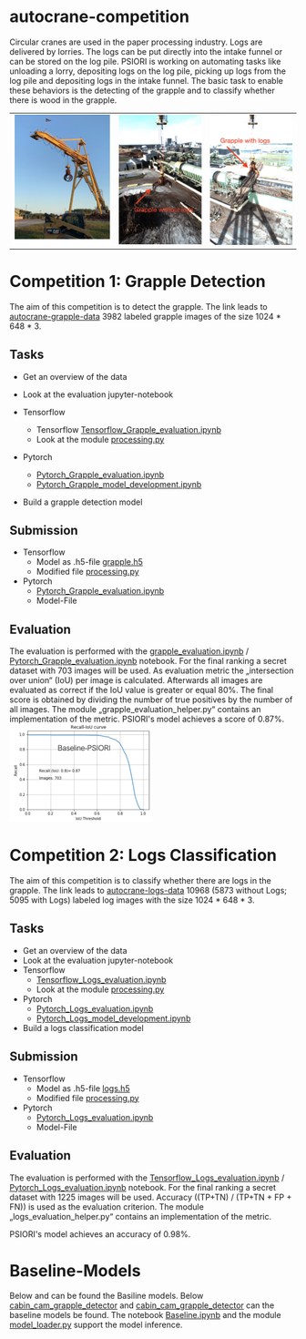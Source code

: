 # autocrane-competition

Circular cranes are used in the paper processing industry. Logs are delivered by lorries. The logs can be put directly into the intake funnel or can be stored on the log pile. PSIORI is working on automating tasks like unloading a lorry, depositing logs on the log pile, picking up logs from the log pile and depositing logs in the intake funnel. The basic task to enable these behaviors is the detecting of the grapple and to classify whether there is wood in the grapple.


<table><tr>
<td> <img src="resources/img/Circular_crane.png" alt="Drawing" style="width: 295px;"/> </td>
<td> <img src="resources/img/grapple_without_logs.png" alt="Drawing" style="width: 250px;"/> </td>
<td> <img src="resources/img/grapple_with_logs.png" alt="Drawing" style="width: 250px;"/> </td>
</tr></table>

# Competition 1: Grapple Detection
The aim of this competition is to detect the grapple. The link leads to [autocrane-grapple-data](https://seafile.psiori.com/d/5a309b8297444b03b2dd) 3982 labeled grapple images of the size 1024 * 648 * 3.

## Tasks
* Get an overview of the data

* Look at the evaluation jupyter-notebook 
* Tensorflow
  * Tensorflow [Tensorflow_Grapple_evaluation.ipynb](Grapple/Tensorflow_Grapple_evaluation.ipynb)
  * Look at the module [processing.py](Grapple/processing.py)
* Pytorch 
  * [Pytorch_Grapple_evaluation.ipynb](Grapple/Pytorch_Grapple_evaluation.ipynb)
  * [Pytorch_Grapple_model_development.ipynb](Grapple/Pytorch_Grapple_model_development.ipynb)
* Build a grapple detection model

## Submission
* Tensorflow
  * Model as .h5-file [grapple.h5](https://www.tensorflow.org/tutorials/keras/save_and_load)
  * Modified file [processing.py](Grapple/processing.py)
* Pytorch
  * [Pytorch_Grapple_evaluation.ipynb](Grapple/Pytorch_Grapple_evaluation.ipynb)
  * Model-File

## Evaluation
The evaluation is performed with the [grapple_evaluation.ipynb](Grapple/grapple_evaluation.ipynb) / [Pytorch_Grapple_evaluation.ipynb](Grapple/Pytorch_Grapple_evaluation.ipynb) notebook. For the final ranking a secret dataset with 703 images will be used. As evaluation metric the „intersection over union“ (IoU) per image is calculated. Afterwards all images are evaluated as correct if the IoU value is greater or equal 80%. The final score is obtained by dividing the number of true positives by the number of all images. The module „grapple_evaluation_helper.py“ contains an implementation of the metric. PSIORI's model achieves a score of 0.87%.
<img src="resources/img/IoU_Recall_Baseline.png" alt="Drawing" style="width: 250px;"/>


# Competition 2: Logs Classification
The aim of this competition is to classify whether there are logs in the grapple.  The link leads to [autocrane-logs-data](https://seafile.psiori.com/d/42c6cc05c558449ab537/) 10968 (5873 without Logs; 5095 with Logs) labeled log images with the size 1024 * 648 * 3.

## Tasks
* Get an overview of the data
* Look at the evaluation jupyter-notebook 
* Tensorflow
  * [Tensorflow_Logs_evaluation.ipynb](Logs/Tensorflow_Logs_evaluation.ipynb)
  * Look at the module [processing.py](Logs/processing.py)
* Pytorch
  * [Pytorch_Logs_evaluation.ipynb](Logs/Pytorch_Logs_evaluation.ipynb)
  * [Pytorch_Logs_model_development.ipynb](Logs/Pytorch_Logs_model_development.ipynb)
* Build a logs classification model

## Submission
* Tensorflow
  * Model as .h5-file [logs.h5](https://www.tensorflow.org/tutorials/keras/save_and_load)
  * Modified file [processing.py](Logs/processing.py)
* Pytorch
  * [Pytorch_Logs_evaluation.ipynb](Grapple/Pytorch_Logs_evaluation.ipynb)
  * Model-File

## Evaluation
The evaluation is performed with the [Tensorflow_Logs_evaluation.ipynb](Logs/Tensorflow_Logs_evaluation.ipynb) /  [Pytorch_Logs_evaluation.ipynb](Logs/Pytorch_Logs_evaluation.ipynb) notebook. For the final ranking a secret dataset with 1225 images will be used. Accuracy ((TP+TN) / (TP+TN + FP + FN)) is used as the evaluation criterion. The module „logs_evaluation_helper.py“ contains an implementation of the metric.

PSIORI's model achieves an accuracy of 0.98%.

# Baseline-Models
Below and can be found the Basiline models.
Below [cabin_cam_grapple_detector](resources/cabin_cam_grapple_detector) and [cabin_cam_grapple_detector](resources/cabin_cam_grapple_detector) can the baseline models be found. The notebook [Baseline.ipynb](extra/Baseline.ipynb) and the module [model_loader.py](extra/model_loader.py) support the model inference. 
